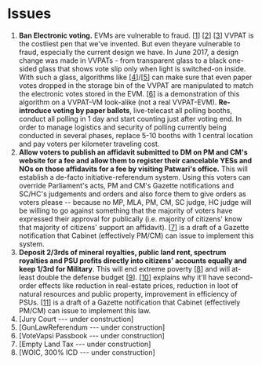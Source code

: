 # Issues

1. **Ban Electronic voting.** EVMs are vulnerable to fraud. [[1](https://indiaevm.org/paper.html)] [[2](https://youtu.be/ZlCOj1dElDY)] [[3](rahulmehta.com/evm1.pdf)] VVPAT is the costliest pen that we've invented. But even theyare vulnerable to fraud, especially the current design we have. In June 2017, a design change was made in VVPATs - from transparent glass to a black one-sided glass that shows vote slip only when light is switched-on inside. With such a glass, algorithms like [[4](http://youtu.be/YDjPI-6uhwI)]/[[5](https://twitter.com/NewsHtn/status/1117384530162176000)] can make sure that even paper votes dropped in the storage bin of the VVPAT are manipulated to match the electronic votes stored in the EVM. [[6](http://youtu.be/Lo9kUaM-ExA)] is a demonstration of this algorithm on a VVPAT-VM look-alike (not a real VVPAT-EVM). **Re-introduce voting by paper ballots**, live-telecast all polling booths, conduct all polling in 1 day and start counting just after voting end. In order to manage logistics and security of polling currently being conducted in several phases, replace 5-10 booths with 1 central location and pay voters per kilometer traveling cost.
2. **Allow voters to publish an affidavit submitted to DM on PM and CM's website for a fee and allow them to register their cancelable YESs and NOs on those affidavits for a fee by visiting Patwari's office.** This will establish a de-facto initiative-referendum system. Using this voters can override Parliament's acts, PM and CM's Gazette notifications and SC/HC's judgements and orders and also force them to give orders as voters please -- because no MP, MLA, PM, CM, SC judge, HC judge will be willing to go against something that the majority of voters have expressed their approval for publically (i.e. majority of citizens' know that majority of citizens' support an affidavit). [[7](https://drive.google.com/drive/u/1/folders/1IVs2I7toaI1EbjzClssp9SOJqAYPmqSv)] is a draft of a Gazette notification that Cabinet (effectively PM/CM) can issue to implement this system.
3. **Deposit 2/3rds of mineral royalties, public land rent, spectrum royalties and PSU profits directly into citizens' accounts equally and keep 1/3rd for Military**. This will end extreme poverty [[8](https://vinamrsachdeva.github.io/citizens-dividend/impact#reduction-in-poverty)] and will at-least double the defense budget [[9](https://vinamrsachdeva.github.io/citizens-dividend/estimate#table-2-total-dividends-for-citizens--military-as-per-the-draft-of-the-law)]. [[10](https://vinamrsachdeva.github.io/citizens-dividend/impact#second-order-effects)] explains why it'll have second-order effects like reduction in real-estate prices, reduction in loot of natural resources and public property, improvement in efficiency of PSUs. [[11](https://drive.google.com/drive/u/1/folders/1-ECjeeJKDzWIprpS5f4pL0SFEPGEpHHd)] is a draft of a Gazette notification that Cabinet (effectively PM/CM) can issue to implement this law.
4. [Jury Court --- under construction]
5. [GunLawReferendum --- under construction]
6. [VoteVapsi Passbook --- under construction]
7. [Empty Land Tax --- under construction]
8. [WOIC, 300% ICD --- under construction]
